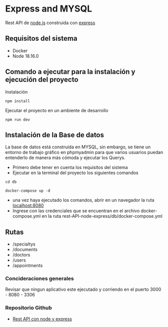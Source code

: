 # Express and MYSQL

Rest API de [node.js](https://nodejs.org/es) construida con [express](https://expressjs.com/)

## Requisitos del sistema

- Docker
- Node 18.16.0

## Comando a ejecutar para la instalación y ejecución del proyecto

Instalación

```
npm install
```

Ejecutar el proyecto en un ambiente de desarrollo

```
npm run dev
```

## Instalación de la Base de datos

La base de datos está construida en MYSQL, sin embargo, se tiene un entorno de trabajo gráfico en phpmyadmin para que varios usuarios puedan entenderlo de manera más cómoda y ejecutar los Querys.

- Primero debe tener en cuenta los requisitos del sistema
- Ejecutar en la terminal del proyecto los siguientes comandos

```
cd db
```

```
docker-compose up -d
```

- una vez haya ejecutado los comandos, abrir en un navegador la ruta [localhost:8080](http://localhost:8080/)
- Ingrese con las credenciales que se encuentran en el archivo docker-compose.yml en la ruta rest-API-node-express/db/docker-compose.yml

## Rutas

- /specialtys
- /documents
- /doctors
- /users
- /appointments

### Concideraciones generales

Revisar que ningun aplicativo este ejecutado y corriendo en el puerto 3000 - 8080 - 3306

### Repositorio Github

- [Rest API con node y express](https://github.com/styvensk8/rest-API-node-express.git)
